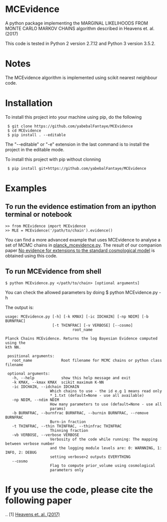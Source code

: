 # MCEvidence
A python package implementing the MARGINAL LIKELIHOODS FROM MONTE CARLO MARKOV CHAINS algorithm described in Heavens et. al. (2017)

This code is tested in Python 2 version 2.7.12 and Python 3 version 3.5.2.

# Notes

The MCEvidence algorithm is implemented using scikit nearest neighbour code.

# Installation

To install this project into your machine using pip, do the following
                        
     $ git clone https://github.com/yabebalFantaye/MCEvidence
     $ cd MCEvidence
     $ pip install . --editable

The "--editable" or "-e" extension in the last command is to install the project in the editable mode.

To install this project with pip without clonning

     $ pip install git+https://github.com/yabebalFantaye/MCEvidence
     
# Examples
 
## To run the evidence estimation from an ipython terminal or notebook

    >> from MCEvidence import MCEvidence
    >> MLE = MCEvidence('/path/to/chain').evidence()
        
You can find a more advanced example that uses MCEvidence to analyse a set of MCMC chains in [planck_mcevidence.py](./planck_mcevidence.py). The result of our companion paper [No evidence for extensions to the standard cosmological model](http://adsabs.harvard.edu/abs/2017arXiv170403467H) is obtained using this code.

## To run MCEvidence from shell

    $ python MCEvidence.py </path/to/chain> [optional arguments]

You can check the allowed parameters by doing 
    $ python MCEvidence.py -h

The output is:

    usage: MCEvidence.py [-h] [-k KMAX] [-ic IDCHAIN] [-np NDIM] [-b BURNFRAC]
                         [-t THINFRAC] [-v VERBOSE] [--cosmo]
			                      root_name

    Planck Chains MCEvidence. Returns the log Bayesian Evidence computed using the
    kth NN.

     positional arguments:
       root_name             Root filename for MCMC chains or python class filename

     optional arguments:
       -h, --help            show this help message and exit
       -k KMAX, --kmax KMAX  scikit maximum K-NN
       -ic IDCHAIN, --idchain IDCHAIN
                        Which chains to use - the id e.g 1 means read only
                        *_1.txt (default=None - use all available)
       -np NDIM, --ndim NDIM
                        How many parameters to use (default=None - use all
                        params)
       -b BURNFRAC, --burnfrac BURNFRAC, --burnin BURNFRAC, --remove BURNFRAC
                        Burn-in fraction
       -t THINFRAC, --thin THINFRAC, --thinfrac THINFRAC
                        Thinning fraction
       -vb VERBOSE, --verbose VERBOSE
                        Verbosity of the code while running: The mapping between verbose number
                        and the logging module levels are: 0: WARNNING, 1: INFO, 2: DEBUG
                        setting verbose>2 outputs EVERYTHING
       --cosmo              
              	        Flag to compute prior_volume using cosmological
                        parameters only 

# If you use the code, please cite the following paper

 .. [1] [Heavens et. al. (2017)](http://adsabs.harvard.edu/abs/2017arXiv170403472H)
